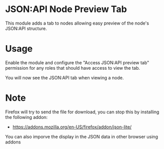 JSON:API Node Preview Tab
=========================

This module adds a tab to nodes allowing easy preview of the node's JSON:API
structure.

Usage
=====

Enable the module and configure the "Access JSON:API preview tab" permission for
any roles that should have access to view the tab.

You will now see the JSON:API tab when viewing a node.

Note
====

Firefox will try to send the file for download, you can stop this by installing
the following addon:

* https://addons.mozilla.org/en-US/firefox/addon/json-lite/

You can also imporve the display in the JSON data in other browser using addons
